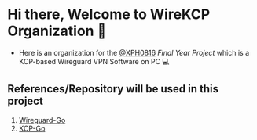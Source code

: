 # Hi there, Welcome to **WireKCP** Organization 👋 
- Here is an organization for the [@XPH0816](https://github.com/XPH0816) *Final Year Project* which is a KCP-based Wireguard VPN Software on PC 💻 

## References/Repository will be used in this project
1. [Wireguard-Go](https://github.com/WireGuard/wireguard-go)
2. [KCP-Go](https://github.com/xtaci/kcp-go)
